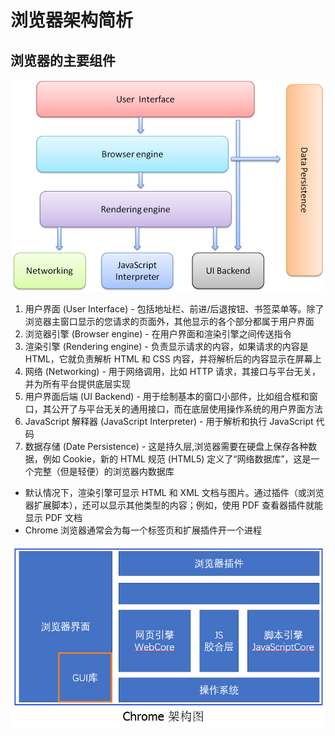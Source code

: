 # 浏览器架构简析

## 浏览器的主要组件

<div align=center>
<img src="./images/浏览器架构.png">
</div>

1. 用户界面 (User Interface) - 包括地址栏、前进/后退按钮、书签菜单等。除了浏览器主窗口显示的您请求的页面外，其他显示的各个部分都属于用户界面
2. 浏览器引擎 (Browser engine) - 在用户界面和渲染引擎之间传送指令
3. 渲染引擎 (Rendering engine) - 负责显示请求的内容，如果请求的内容是 HTML，它就负责解析 HTML 和 CSS 内容，并将解析后的内容显示在屏幕上
4. 网络 (Networking) - 用于网络调用，比如 HTTP 请求，其接口与平台无关，并为所有平台提供底层实现
5. 用户界面后端 (UI Backend) - 用于绘制基本的窗口小部件，比如组合框和窗口，其公开了与平台无关的通用接口，而在底层使用操作系统的用户界面方法
6. JavaScript 解释器 (JavaScript Interpreter) - 用于解析和执行 JavaScript 代码
7. 数据存储 (Date Persistence) - 这是持久层,浏览器需要在硬盘上保存各种数据，例如 Cookie，新的 HTML 规范 (HTML5) 定义了“网络数据库”，这是一个完整（但是轻便）的浏览器内数据库

* 默认情况下，渲染引擎可显示 HTML 和 XML 文档与图片。通过插件（或浏览器扩展脚本），还可以显示其他类型的内容；例如，使用 PDF 查看器插件就能显示 PDF 文档
* Chrome 浏览器通常会为每一个标签页和扩展插件开一个进程

<div align=center>
<img src="./images/chrome架构图.png">
</div>
